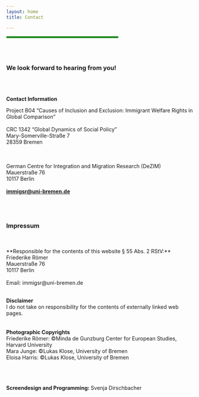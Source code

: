 ```yaml
---
layout: home
title: Contact

---
```

<hr width="60%" style="height: 5px; background-color: #228b22; border-radius: 2px;" align="center">
<br><br>
<h3> We look forward to hearing from you!</h3>
<br><br>

**Contact Information**

Project B04 “Causes of Inclusion and Exclusion: Immigrant Welfare Rights in Global Comparison”<br><br>
CRC 1342 “Global Dynamics of Social Policy”<br>
Mary-Somerville-Straße 7<br>
28359 Bremen<br>
<br><br>

German Centre for Integration and Migration Research (DeZIM)<br>
Mauerstraße 76<br>
10117 Berlin<br>
<br>
**immigsr@uni-bremen.de**
<br>
<br>
<br>
<br>
<h3 id>Impressum</h3><br><br>
**Responsible for the contents of this website § 55 Abs. 2 RStV:** <br>
Friederike Römer <br>
Mauerstraße 76<br>
10117 Berlin<br>
<br>
Email: immigsr@uni-bremen.de
<br><br>

**Disclaimer**<br>
I do not take on responsibility for the contents of externally linked web pages.
<br><br><br>
**Photographic Copyrights**<br>
Friederike Römer: ©Minda de Gunzburg Center for European Studies, Harvard University<br>
Mara Junge: ©Lukas Klose, University of Bremen<br>
Eloisa Harris: ©Lukas Klose, University of Bremen<br>

<br><br><br>
**Screendesign and Programming:** 
Svenja Dirschbacher 

